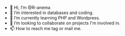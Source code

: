 - 👋 Hi, I’m @R-anema
- 👀 I’m interested in databases and coding.
- 🌱 I’m currently learning PHP and Wordpress.
- 💞️ I’m looking to collaborate on projects I'm involved in.
- 📫 How to reach me tag or mail me.

<!---
R-anema/R-anema is a ✨ special ✨ repository because its `README.md` (this file) appears on your GitHub profile.
You can click the Preview link to take a look at your changes.
--->

